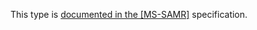 This type is [documented in the [MS-SAMR]](https://learn.microsoft.com/en-us/openspecs/windows_protocols/ms-samr/f991ad1b-f9b0-43ac-853b-4d900c7618f0) specification.
